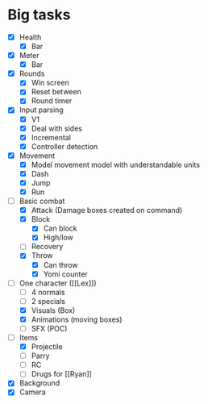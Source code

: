 # Big tasks
- [x] Health
	- [x] Bar
- [x] Meter
	- [x] Bar
- [x] Rounds
	- [x] Win screen
	- [x] Reset between
	- [x] Round timer
- [x] Input parsing
	- [x] V1
	- [x] Deal with sides
	- [x] Incremental
	- [x] Controller detection
- [x] Movement
	- [x] Model movement model with understandable units
	- [x] Dash
	- [x] Jump
	- [x] Run
- [ ] Basic combat
	- [x] Attack (Damage boxes created on command)
	- [x] Block
		- [x] Can block
		- [x] High/low
	- [ ] Recovery
	- [x] Throw
		- [x] Can throw
		- [x] Yomi counter
- [ ] One character ([[Lex]])
	- [ ] 4 normals
	- [ ] 2 specials
	- [x] Visuals (Box)
	- [x] Animations (moving boxes)
	- [ ] SFX (POC)
- [ ] Items
	- [x] Projectile
	- [ ] Parry
	- [ ] RC
	- [ ] Drugs for [[Ryan]]
- [x] Background
- [x] Camera
